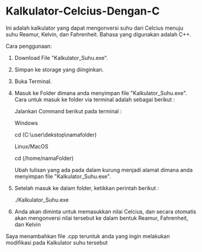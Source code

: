 # Kalkulator-Celcius-Dengan-C
Ini adalah kalkulator yang dapat mengonversi suhu dari Celcius menuju suhu Reamur, Kelvin, dan Fahrenheit.
Bahasa yang digunakan adalah C++.

Cara penggunaan:

1. Download File "Kalkulator_Suhu.exe".
2. Simpan ke storage yang diinginkan.
3. Buka Terminal.  
4. Masuk ke Folder dimana anda menyimpan file "Kalkulator_Suhu.exe".
   Cara untuk masuk ke folder via terminal adalah sebagai berikut :

   Jalankan Command berikut pada terminal :
   
   Windows
   
   cd (C:\user\dekstop\namafolder)
   
   Linux/MacOS
   
   cd (/home/namaFolder)
   
   Ubah tulisan yang ada pada dalam kurung menjadi alamat dimana anda menyimpan file "Kalkulator_Suhu.exe".
      
6. Setelah masuk ke dalam folder, ketikkan perintah berikut :
   
   ./Kalkulator_Suhu.exe
7. Anda akan diminta untuk memasukkan nilai Celcius, dan secara otomatis akan mengonversi nilai tersebut ke dalam bentuk Reamur, Fahrenheit, dan Kelvin

Saya menambahkan file .cpp teruntuk anda yang ingin melakukan modifikasi pada Kalkulator suhu tersebut
